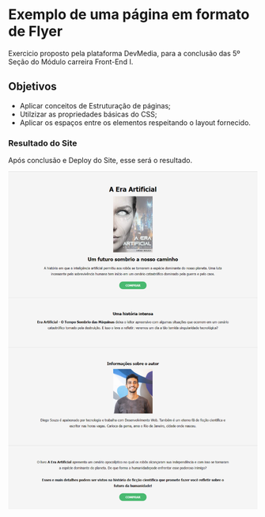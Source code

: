 # Exemplo de uma página em formato de Flyer
Exercicio proposto pela plataforma DevMedia, para a conclusão das 5º Seção do Módulo carreira Front-End I.

## Objetivos

- Aplicar conceitos de Estruturação de páginas;
- Utilzizar as propriedades básicas do CSS;
- Aplicar os espaços entre os elementos respeitando o layout fornecido.

### Resultado do Site
Após conclusão e Deploy do Site, esse será o resultado.

![Layout!](/assets/img/layout/layout.png "Layout")
